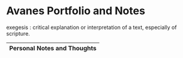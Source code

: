 # Avanes Portfolio and Notes

exegesis
: critical explanation or interpretation of a text, especially of scripture.


|Personal Notes and Thoughts| 
|---|
